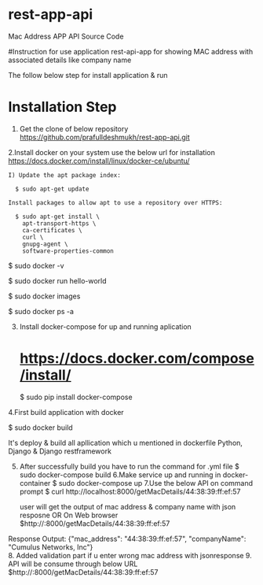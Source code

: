 # rest-app-api
Mac Address APP API Source Code

#Instruction for use application rest-api-app for showing MAC address with associated details like company name

The follow below step for install application & run 
# Installation Step
1. Get the clone of below repository
  https://github.com/prafulldeshmukh/rest-app-api.git

 2.Install docker on your system 
   use the below url for installation
     https://docs.docker.com/install/linux/docker-ce/ubuntu/

    
    I) Update the apt package index:

      $ sudo apt-get update

    Install packages to allow apt to use a repository over HTTPS:

      $ sudo apt-get install \
        apt-transport-https \
        ca-certificates \
        curl \
        gnupg-agent \
        software-properties-common
   $ sudo docker -v

   $ sudo docker run hello-world

   $ sudo docker images

   $ sudo docker ps -a
     
3. Install docker-compose for up and running aplication
   # https://docs.docker.com/compose/install/

   $ sudo pip install docker-compose

4.First build application with docker

  $ sudo docker build

  It's deploy & build all apllication which u mentioned in dockerfile 
   Python, Django & Django restframework

 5. After successfully build you have to run the command for .yml file
    $ sudo docker-compose build
 6.Make service up and running in docker-container
    $ sudo docker-compose up 
 7.Use the below API on command prompt
   $ curl http://localhost:8000/getMacDetails/44:38:39:ff:ef:57

    user will get the output of mac address & company name with json resposne
       OR
    On Web browser
    $http://<your server ip>:8000/getMacDetails/44:38:39:ff:ef:57

   Response Output:
   {"mac_address": "44:38:39:ff:ef:57", "companyName": "Cumulus Networks, Inc"}  
 8. Added validation part if u enter wrong mac address with jsonresponse 
 9. API will be consume through below URL    
    $http://<your server ip>:8000/getMacDetails/44:38:39:ff:ef:57
         

